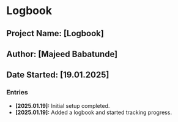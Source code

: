 # Logbook
## Project Name: [Logbook]
## Author: [Majeed Babatunde]
## Date Started: [19.01.2025]

### Entries
- **[2025.01.19]:** Initial setup completed.
- **[2025.01.19]:** Added a logbook and started tracking progress.
